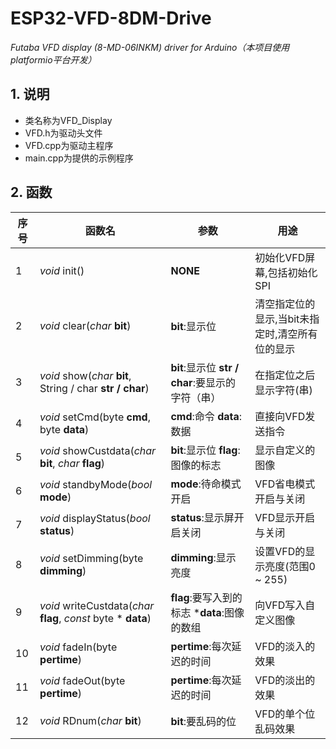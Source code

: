# ESP32-VFD-8DM-Drive
*Futaba VFD display (8-MD-06INKM) driver for Arduino（本项目使用platformio平台开发）*

## 1. 说明

- 类名称为VFD_Display
- VFD.h为驱动头文件
- VFD.cpp为驱动主程序
- main.cpp为提供的示例程序

## 2. 函数

| 序号 | 函数名                                                       | 参数                                               | 用途                                            |
| ---- | ------------------------------------------------------------ | -------------------------------------------------- | ----------------------------------------------- |
| 1    | *void* init()                                            | **NONE**                                           | 初始化VFD屏幕,包括初始化SPI                     |
| 2    | *void* clear(*char* **bit**)                             | **bit**:显示位                                     | 清空指定位的显示,当bit未指定时,清空所有位的显示 |
| 3    | *void* show(*char* **bit**, String / char **str / char**) | **bit**:显示位   **str / char**:要显示的字符（串） | 在指定位之后显示字符(串)                        |
| 4    | *void* setCmd(byte **cmd**, byte **data**)              | **cmd**:命令  **data**:数据                        | 直接向VFD发送指令                               |
| 5    | *void* showCustdata(*char* **bit**, *char* **flag**)    | **bit**:显示位  **flag**:图像的标志                | 显示自定义的图像                                |
| 6    | *void* standbyMode(*bool* **mode**)                     | **mode**:待命模式开启                              | VFD省电模式开启与关闭                           |
| 7    | *void* displayStatus(*bool* **status**)                 | **status**:显示屏开启关闭                          | VFD显示开启与关闭                               |
| 8    | *void* setDimming(byte **dimming**)                     | **dimming**:显示亮度                               | 设置VFD的显示亮度(范围0 ~ 255)                  |
| 9    | *void* writeCustdata(*char* **flag**, *const* byte * **data**) | **flag**:要写入到的标志 ***data**:图像的数组       | 向VFD写入自定义图像                             |
| 10   | *void* fadeIn(byte **pertime**)                          | **pertime**:每次延迟的时间                         | VFD的淡入的效果                                 |
| 11   | *void* fadeOut(byte **pertime**)                         | **pertime**:每次延迟的时间                         | VFD的淡出的效果                                 |
| 12   | *void* RDnum(*char* **bit**)                             | **bit**:要乱码的位                                 | VFD的单个位乱码效果                             |

